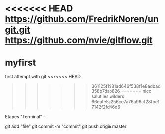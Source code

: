 <<<<<<< HEAD
https://github.com/FredrikNoren/ungit.git
https://github.com/nvie/gitflow.git
=======
# myfirst
first attempt with git
<<<<<<< HEAD
>>>>>>> 361125f1981ad646f538f1e8adbad358b7dab826
=======
nico
salut les wilders
>>>>>>> 66eafe5a256ce7a76a96cf28fbe17142f2fd46d6


Etapes "Terminal" :

git add "file" 
git commit -m "commit" 
git push origin master
